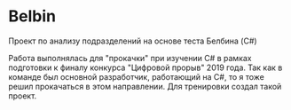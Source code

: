 # Belbin
Проект по анализу подразделений на основе теста Белбина (C#)

Работа выполнялась для "прокачки" при изучении C# в рамках подготовки
к финалу конкурса "Цифровой прорыв" 2019 года.
Так как в команде был основной разработчик, работающий на C#, то я тоже решил прокачаться в этом направлении.
Для тренировки создал такой проект.


